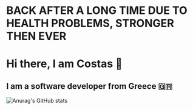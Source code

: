 # BACK AFTER A LONG TIME DUE TO HEALTH PROBLEMS, STRONGER THEN EVER
# Hi there, I am Costas 👋
## I am a software developer from Greece 🇬🇷
![Anurag's GitHub stats](https://github-readme-stats.vercel.app/api?username=costaz00&show_icons=true&theme=radical)

